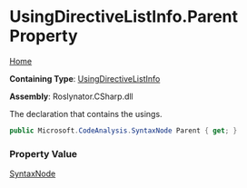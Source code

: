 # UsingDirectiveListInfo\.Parent Property

[Home](../../../../../README.md)

**Containing Type**: [UsingDirectiveListInfo](../README.md)

**Assembly**: Roslynator\.CSharp\.dll

  
The declaration that contains the usings\.

```csharp
public Microsoft.CodeAnalysis.SyntaxNode Parent { get; }
```

### Property Value

[SyntaxNode](https://docs.microsoft.com/en-us/dotnet/api/microsoft.codeanalysis.syntaxnode)

